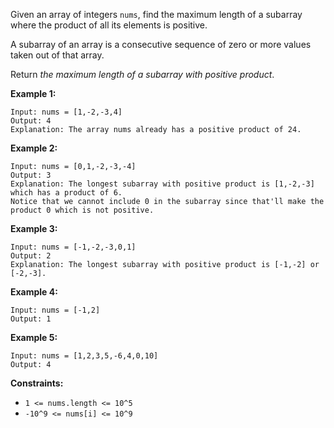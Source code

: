 Given an array of integers `nums`, find the maximum length of a subarray where
the product of all its elements is positive.

A subarray of an array is a consecutive sequence of zero or more values taken
out of that array.

Return  _the maximum length of a subarray with positive product_.



**Example 1:**

    
    
    Input: nums = [1,-2,-3,4]
    Output: 4
    Explanation: The array nums already has a positive product of 24.
    

**Example 2:**

    
    
    Input: nums = [0,1,-2,-3,-4]
    Output: 3
    Explanation: The longest subarray with positive product is [1,-2,-3] which has a product of 6.
    Notice that we cannot include 0 in the subarray since that'll make the product 0 which is not positive.

**Example 3:**

    
    
    Input: nums = [-1,-2,-3,0,1]
    Output: 2
    Explanation: The longest subarray with positive product is [-1,-2] or [-2,-3].
    

**Example 4:**

    
    
    Input: nums = [-1,2]
    Output: 1
    

**Example 5:**

    
    
    Input: nums = [1,2,3,5,-6,4,0,10]
    Output: 4
    



**Constraints:**

  * `1 <= nums.length <= 10^5`
  * `-10^9 <= nums[i] <= 10^9`

